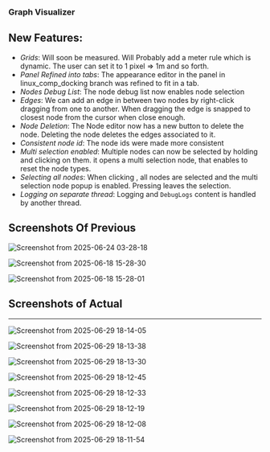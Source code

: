 ### Graph Visualizer

## New Features:

-  *Grids*: Will soon be measured. Will Probably add a meter rule which is dynamic. The user can set it to 1 pixel => 1m and so forth.
-  *Panel Refined into tabs*: The appearance editor in the panel in linux_comp_docking branch was refined to fit in a tab.
-  *Nodes Debug List*: The node debug list now enables node selection
-  *Edges*: We can add an edge in between two nodes by right-click dragging from one to another. When dragging the edge is snapped to closest node from the cursor when close enough.
-  *Node Deletion*: The Node editor now has a new button to delete the node. Deleting the node deletes the edges associated to it.
-  *Consistent node id*: The node ids were made more consistent
-  *Multi selection enabled*: Multiple nodes can now be selected by holding <Ctrl> and clicking on them. it opens a multi selection node, that enables to reset the node types.
-  *Selecting all nodes*: When clicking <A>, all nodes are selected and the multi selection node popup is enabled. Pressing <Esc> leaves the selection.
-  *Logging on separate thread*: Logging and `DebugLogs` content is handled by another thread. 

## Screenshots Of Previous

![Screenshot from 2025-06-24 03-28-18](https://github.com/user-attachments/assets/709632f8-9edb-433c-9b57-05054fc9e5ea)

![Screenshot from 2025-06-18 15-28-30](https://github.com/user-attachments/assets/d82412a0-f2b8-43b3-895d-6c9f4a397043)

![Screenshot from 2025-06-18 15-28-01](https://github.com/user-attachments/assets/417aef44-9658-46ee-b3b9-1196f43765eb)


## Screenshots of Actual

-------------------

![Screenshot from 2025-06-29 18-14-05](https://github.com/user-attachments/assets/746338f5-2c25-4da8-8137-50189ed83ee6)

![Screenshot from 2025-06-29 18-13-38](https://github.com/user-attachments/assets/8b100a42-8654-444e-b553-dbfa9eedced4)

![Screenshot from 2025-06-29 18-13-30](https://github.com/user-attachments/assets/86848394-29e3-4f7d-a31a-294e8631e691)

![Screenshot from 2025-06-29 18-12-45](https://github.com/user-attachments/assets/72fa0717-115f-4ee4-9a13-8d6642a09573)

![Screenshot from 2025-06-29 18-12-33](https://github.com/user-attachments/assets/faed037e-fbad-46f2-a1a3-12fa8fae6eaa)

![Screenshot from 2025-06-29 18-12-19](https://github.com/user-attachments/assets/0df6643d-cad6-4ef4-9545-f1455d078906)

![Screenshot from 2025-06-29 18-12-08](https://github.com/user-attachments/assets/34e2c8e6-d8ed-4fbd-b833-c0c0f201f84c)

![Screenshot from 2025-06-29 18-11-54](https://github.com/user-attachments/assets/c44b24b2-4112-414e-86fa-b70fc05867cc)

